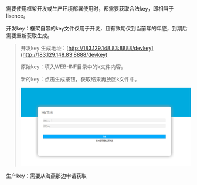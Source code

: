 需要使用框架开发或生产环境部署使用时，都需要获取合法key，即相当于lisence。

开发key：框架自带的key文件仅用于开发，且有效期仅到当前年的年底，到期后需要重新获取生成。

> 开发key 生成地址：[http://183.129.148.83:8888/devkey](http://183.129.148.83:8888/devkey)
>
> 原始key：填入WEB-INF目录中的k文件内容。
>
> 新的key：点击生成按钮，获取结果再放回k文件中。
>
> ![](/assets/devkey.png)

生产key：需要从海燕那边申请获取

